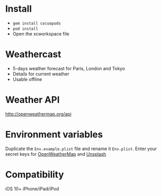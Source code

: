 # Install

* `gem install cocoapods`
* `pod install`
* Open the xcworkspace file

# Weathercast

* 5-days weather forecast for Paris, London and Tokyo
* Details for current weather
* Usable offline

# Weather API

http://openweathermap.org/api

# Environment variables

Duplicate the `Env.example.plist` file and rename it `Env.plist`. Enter your secret keys for [OpenWeatherMap](https://openweathermap.org/api) and [Unsplash](https://unsplash.com/developers)

# Compatibility

iOS 10+
iPhone/iPad/iPod
